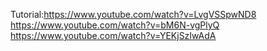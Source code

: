 Tutorial:https://www.youtube.com/watch?v=LvgVSSpwND8
https://www.youtube.com/watch?v=bM6N-vgPlyQ
https://www.youtube.com/watch?v=YEKjSzIwAdA